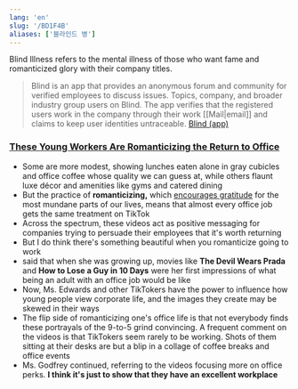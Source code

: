 ```yaml
---
lang: 'en'
slug: '/BD1F4B'
aliases: ['블라인드 병']
---
```


Blind Illness refers to the mental illness of those who want fame and romanticized glory with their company titles.

> Blind is an app that provides an anonymous forum and community for verified employees to discuss issues. Topics, company, and broader industry group users on Blind. The app verifies that the registered users work in the company through their work [[Mail|email]] and claims to keep user identities untraceable. [Blind (app)](<https://en.wikipedia.org/wiki/Blind_(app)>)

### [These Young Workers Are **Romanticizing** the Return to Office](https://www.nytimes.com/2022/11/27/business/tiktok-office-influencers.html)

- Some are more modest, showing lunches eaten alone in gray cubicles and office coffee whose quality we can guess at, while others flaunt luxe décor and amenities like gyms and catered dining
- But the practice of **romanticizing,** which [encourages gratitude](https://www.nytimes.com/2022/05/11/well/mind/romanticize-your-life-tiktok.html) for the most mundane parts of our lives, means that almost every office job gets the same treatment on TikTok
- Across the spectrum, these videos act as positive messaging for companies trying to persuade their employees that it's worth returning
- But I do think there's something beautiful when you romanticize going to work
- said that when she was growing up, movies like **The Devil Wears Prada** and **How to Lose a Guy in 10 Days** were her first impressions of what being an adult with an office job would be like
- Now, Ms. Edwards and other TikTokers have the power to influence how young people view corporate life, and the images they create may be skewed in their ways
- The flip side of romanticizing one's office life is that not everybody finds these portrayals of the 9-to-5 grind convincing. A frequent comment on the videos is that TikTokers seem rarely to be working. Shots of them sitting at their desks are but a blip in a collage of coffee breaks and office events
- Ms. Godfrey continued, referring to the videos focusing more on office perks. **I think it's just to show that they have an excellent workplace**
